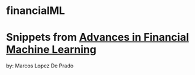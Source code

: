 # financialML

# Snippets from [Advances in Financial Machine Learning](https://www.amazon.com/Advances-Financial-Machine-Learning-Marcos/dp/1119482089) 
  by: Marcos Lopez De Prado
